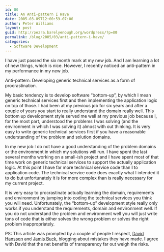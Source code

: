 ```yaml
---
id: 80
title: An Anti-pattern I Have
date: 2005-03-09T12:00:59-07:00
author: Peter Williams
layout: post
guid: http://pezra.barelyenough.org/wordpress/?p=80
permalink: /blog/2005/03/anti-pattern-i-have/
categories:
  - Software Development
---
```

I have just passed the six month mark at my new job. And I am learning a lot of new things, which is nice. However, I recently noticed an anti-pattern in my performance in my new job.

Anti-pattern: Developing generic technical services as a form of procrastination.

My basic tendency is to develop software &#8220;bottom-up&#8221;, by which I mean generic technical services first and then implementing the application logic on top of those. I had been at my previous job for six years and after a couple of years you start to really understand the domain really well. This bottom up development style served me well at my previous job because I, for the most part, understood the problems I was solving (and the environment in which I was solving it) almost with out thinking. It is very easy to write generic technical services first if you have a reasonable understanding of the problem and solution domains.

In my new job I do not have a good understanding of the problem domains or the environment in which my solutions will run. I have spent the last several months working on a small-ish project and I have spent most of that time work on generic technical services to support the actually application logic. At this point I have far more technical service code than I to application code. The technical service code does exactly what I intended it to do but unfortunately it is for more complex than is really necessary for my current project.

It is very easy to procrastinate actually learning the domain, requirements and environment by jumping into coding the technical services you think you will need. Unfortunately, the &#8220;bottom-up&#8221; development style really only works if you understand the requirements, domain and environment well. If you do not understand the problem and environment well you will just write tons of code that is either solves the wrong problem or solves the right problem inappropriately.

PS: This article was prompted by a couple of people I respect, [David Hansson](http://www.loudthinking.com/arc/000418.html) and [Jamis Buck](http://jamis.jamisbuck.org/blog.cgi/programming/The%20perils%20of%20programming%20while%20sick_20050308202933.tx), blogging about mistakes they have made. I agree with David that the net benefits of transparency far out weigh the risks.